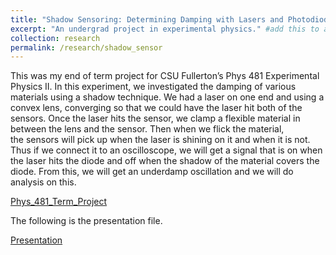 ```yaml
---
title: "Shadow Sensoring: Determining Damping with Lasers and Photodiodes (2012)"
excerpt: "An undergrad project in experimental physics." #add this to add an image inside the "" <br/><img src='R001_padic/500x300.png'>
collection: research
permalink: /research/shadow_sensor
---
```


This was my end of term project for CSU Fullerton’s Phys 481 Experimental Physics II. In this experiment, we investigated the damping of various materials using a shadow technique. We had a laser on one end and using a convex lens, converging so that we could have the laser hit both of the sensors. Once the laser hits the sensor, we clamp a flexible material in between the lens and the sensor. Then when we flick the material, the sensors will pick up when the laser is shining on it and when it is not. Thus if we connect it to an oscilloscope, we will get a signal that is on when the laser hits the diode and off when the shadow of the material covers the diode. From this, we will get an underdamp oscillation and we will do analysis on this.

[Phys_481_Term_Project](R002_shadow_sensor/Phys_481_Term_Project_Shadow.pdf)

The following is the presentation file.

[Presentation](R002_shadow_sensor/Phys_481_Term_Project_Shadow_Presentation.pdf)
